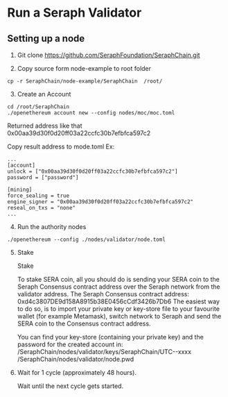# Run a Seraph Validator
## Setting up a node
1. Git clone https://github.com/SeraphFoundation/SeraphChain.git

2. Copy source form node-example to root folder
```
cp -r SeraphChain/node-example/SeraphChain  /root/
```
3. Create an Account

```
cd /root/SeraphChain
./openethereum account new --config nodes/moc/moc.toml
```
Returned address like that 0x00aa39d30f0d20ff03a22ccfc30b7efbfca597c2

Copy result address to mode.toml
Ex:
```
...
[account]
unlock = ["0x00aa39d30f0d20ff03a22ccfc30b7efbfca597c2"]
password = ["password"]

[mining]
force_sealing = true
engine_signer = "0x00aa39d30f0d20ff03a22ccfc30b7efbfca597c2"
reseal_on_txs = "none"
...
```
4. Run the authority nodes
```
./openethereum --config ./nodes/validator/node.toml

```
5. Stake

    Stake

    To stake SERA coin, all you should do is sending your SERA coin to the Seraph Consensus contract address over the Seraph network from the validator address.
    The Seraph Consensus contract address: 0xd4c3807DE9d158A8915b38E0456cCdf3426b7Db6
    The easiest way to do so, is to import your private key or key-store file to your favourite wallet (for example Metamask), switch network to Seraph and send the SERA coin to the Consensus contract address.

    You can find your key-store (containing your private key) and the password for the created account in:
    /SeraphChain/nodes/validator/keys/SeraphChain/UTC--xxxx
    /SeraphChain/nodes/validator/node.pwd

6. Wait for 1 cycle (approximately 48 hours).

    Wait until the next cycle gets started.
